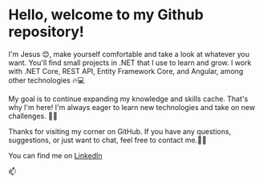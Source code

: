 
<h1>Hello, welcome to my Github repository!</h1>
<p>I'm Jesus 😊, make yourself comfortable and take a look at whatever you want. You'll find small projects in .NET that I use to learn and grow. I work with .NET Core, REST API, Entity Framework Core, and Angular, among other technologies 🔥💻</p>
<p>My goal is to continue expanding my knowledge and skills cache. That's why I'm here! I'm always eager to learn new technologies and take on new challenges. 🎉😊</p>
<p>Thanks for visiting my corner on GitHub. If you have any questions, suggestions, or just want to chat, feel free to contact me.🚀👋</p>
<p>You can find me on <a href="https://www.linkedin.com/in/jesus-bonete-sanchez/">LinkedIn</a></p>📫

